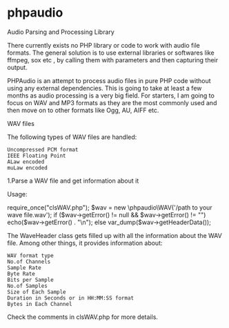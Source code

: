 # phpaudio
Audio Parsing and Processing Library

There currently exists no PHP library or code to work with audio file formats. The general solution is to use external libraries or softwares like ffmpeg, sox etc , by calling them with parameters and then capturing their output.

PHPAudio is an attempt to process audio files in pure PHP code without using any external dependencies. This is going to take at least a few months as audio processing is a very big field. For starters, I am going to focus on WAV and MP3 formats as they are the most commonly used and then move on to other formats like Ogg, AU, AIFF etc.

WAV files

The following types of WAV files are handled:

    Uncompressed PCM format
    IEEE Floating Point
    ALaw encoded
    muLaw encoded

1.Parse a WAV file and get information about it

Usage:

  require_once("clsWAV.php"); 
  $wav = new \phpaudio\WAV('/path to your wave file.wav');
  if ($wav->getError() != null && $wav->getError() != "") 
    echo($wav->getError() . "\n"); 
  else 
    var_dump($wav->getHeaderData()); 
    
    
  The WaveHeader class gets filled up with all the information about the WAV file. Among other things, it provides information about:

    WAV format type
    No.of Channels
    Sample Rate
    Byte Rate
    Bits per Sample
    No.of Samples
    Size of Each Sample
    Duration in Seconds or in HH:MM:SS format
    Bytes in Each Channel

Check the comments in clsWAV.php for more details.

    
